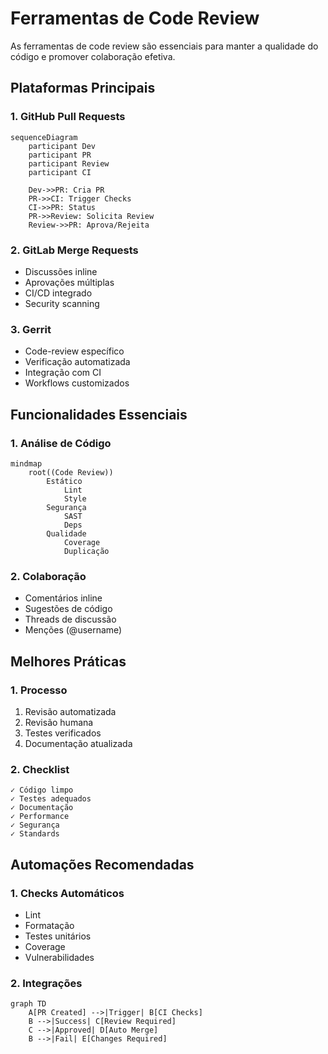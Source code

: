 # Ferramentas de Code Review

As ferramentas de code review são essenciais para manter a qualidade do código e promover colaboração efetiva.

## Plataformas Principais

### 1. GitHub Pull Requests
```mermaid
sequenceDiagram
    participant Dev
    participant PR
    participant Review
    participant CI
    
    Dev->>PR: Cria PR
    PR->>CI: Trigger Checks
    CI->>PR: Status
    PR->>Review: Solicita Review
    Review->>PR: Aprova/Rejeita
```

### 2. GitLab Merge Requests
- Discussões inline
- Aprovações múltiplas
- CI/CD integrado
- Security scanning

### 3. Gerrit
- Code-review específico
- Verificação automatizada
- Integração com CI
- Workflows customizados

## Funcionalidades Essenciais

### 1. Análise de Código
```mermaid
mindmap
    root((Code Review))
        Estático
            Lint
            Style
        Segurança
            SAST
            Deps
        Qualidade
            Coverage
            Duplicação
```

### 2. Colaboração
- Comentários inline
- Sugestões de código
- Threads de discussão
- Menções (@username)

## Melhores Práticas

### 1. Processo
1. Revisão automatizada
2. Revisão humana
3. Testes verificados
4. Documentação atualizada

### 2. Checklist
```ascii
✓ Código limpo
✓ Testes adequados
✓ Documentação
✓ Performance
✓ Segurança
✓ Standards
```

## Automações Recomendadas

### 1. Checks Automáticos
- Lint
- Formatação
- Testes unitários
- Coverage
- Vulnerabilidades

### 2. Integrações
```mermaid
graph TD
    A[PR Created] -->|Trigger| B[CI Checks]
    B -->|Success| C[Review Required]
    C -->|Approved| D[Auto Merge]
    B -->|Fail| E[Changes Required]
```